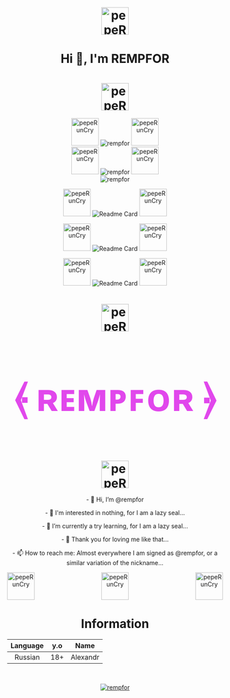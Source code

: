 <div align="center">
  <h1><img src="https://meritt-gifs.s3-us-west-1.amazonaws.com/nerd-life/twitch-100.gif" width="64px" height="64px" alt="pepeRunCry" align="center"></a></h1>
    <h1>Hi 👋, I'm REMPFOR</h1>
     <h1><img src="https://meritt-gifs.s3-us-west-1.amazonaws.com/nerd-life/question.gif" width="64px" height="64px" alt="pepeRunCry" align="center"></a></h1>
      <img src="https://cdn.discordapp.com/emojis/793341647114600448.gif?v=1" width="64px" height="64px" alt="pepeRunCry"></a>
       <img src="https://github-readme-stats.vercel.app/api?username=rempfor&show_icons=true&locale=ru&theme=dark&hide_border=true&cache_seconds=1800&icon_color=00ffff&text_color=61dafb&title_color=00ffff" alt="rempfor" />
         <img src="https://cdn.discordapp.com/emojis/793341647114600448.gif?v=1" width="64px" height="64px" alt="pepeRunCry"></a>
      <br>
            <img src="https://cdn.discordapp.com/emojis/793341647114600448.gif?v=1" width="64px" height="64px" alt="pepeRunCry"></a>
              <img src="https://github-readme-streak-stats.herokuapp.com/?user=rempfor&theme=dark&hide_border=true" alt="rempfor" />
                <img src="https://cdn.discordapp.com/emojis/793341647114600448.gif?v=1" width="64px" height="64px" alt="pepeRunCry"></a>
      <br>
                 <img src="https://komarev.com/ghpvc/?username=rempfor&label=Profile%20views&color=0e75b6&style=flat-square" alt="rempfor" />

  <img src="https://cdn.discordapp.com/emojis/793341647114600448.gif?v=1" width="64px" height="64px" alt="pepeRunCry"></a>
![Readme Card](https://github-readme-stats.vercel.app/api?username=rempfor&show_icons=true&theme=radical)
    <img src="https://cdn.discordapp.com/emojis/793341647114600448.gif?v=1" width="64px" height="64px" alt="pepeRunCry"></a>

   <img src="https://cdn.discordapp.com/emojis/793341647114600448.gif?v=1" width="64px" height="64px" alt="pepeRunCry"></a>
![Readme Card](https://github-readme-stats.vercel.app/api/top-langs/?username=rempfor&show_icons=true&theme=radical)
      <img src="https://cdn.discordapp.com/emojis/793341647114600448.gif?v=1" width="64px" height="64px" alt="pepeRunCry"></a>
    
   <img src="https://cdn.discordapp.com/emojis/793341647114600448.gif?v=1" width="64px" height="64px" alt="pepeRunCry"></a>
![Readme Card](https://invidget.switchblade.xyz/XNSwR7T?theme=radical)
          <img src="https://cdn.discordapp.com/emojis/793341647114600448.gif?v=1" width="64px" height="64px" alt="pepeRunCry"></a>

<html>
<body>
  <h1><img src="https://meritt-gifs.s3-us-west-1.amazonaws.com/nerd-life/ddr-arrow-down.gif" width="64px" height="64px" alt="pepeRunCry" align="center"></a></h1>
<h1><p align="center" style="color:#e147ec; font-size:90px"> ⦑ ʀᴇᴍᴘꜰᴏʀ ⦒</p></h1>
  <h1><img src="https://meritt-gifs.s3-us-west-1.amazonaws.com/nerd-life/ddr-arrow-up.gif" width="64px" height="64px" alt="pepeRunCry" align="center"></a></h1>
  <p align="center"> - 👋 Hi, I’m @rempfor</p>
    <p align="center"> - 👀 I'm interested in nothing, for I am a lazy seal...</p>
      <p align="center"> - 🌱 I’m currently a try learning, for I am a lazy seal...</p>
        <p align="center"> - 💞️ Thank you for loving me like that...</p>
          <p align="center"> - 📫 How to reach me: Almost everywhere I am signed as @rempfor, or a similar variation of the nickname...</p>
            <a href="https://emoji.gg/emoji/3128-peperuncry"><img src="https://emoji.gg/assets/emoji/3128-peperuncry.gif" width="64px" height="64px" alt="pepeRunCry" align="left"></a>
              <a href="https://emoji.gg/emoji/3128-peperuncry"><img src="https://emoji.gg/assets/emoji/3128-peperuncry.gif" width="64px" height="64px" alt="pepeRunCry" align="right"></a>
  <p align="center">
    <img src="https://cdn.discordapp.com/emojis/793868644664213515.gif?v=1" width="64px" height="64px" alt="pepeRunCry" align="center"></a>
</body>
</html>

<h1>Information</h1> 

  |     Language      |           y.o           |           Name          |
  |:-----------------:|:-----------------------:|:-----------------------:|
  |     Russian       |           18+           |         Alexandr        |

&nbsp;

<p align="center">
    <a href="https://github.com/ryo-ma/github-profile-trophy">
        <img src="https://github-profile-trophy.vercel.app/?username=rempfor&theme=radical" alt="rempfor" />
    </a>
</p>
&nbsp;

